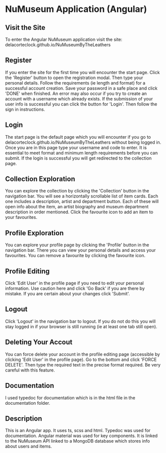 # NuMuseum Application (Angular)

## Visit the Site

To enter the Angular NuMuseum application visit the site: delacorteclock.github.io/NuMuseumByTheLeathers

## Register

If you enter the site for the first time you will encounter the start page. Click the 'Register' button to open the registration modal. Then type your personal details. Follow the requirements (ie length and format) for a successful account creation. Save your password in a safe place and click 'DONE' when finished. An error may also occur if you try to create an account with a username which already exists. If the submission of your user info is successful you can click the button for 'Login'. Then follow the sign in instructions.

## Login

The start page is the default page which you will encounter if you go to delacorteclock.github.io/NuMuseumByTheLeathers without being logged in. Once you are in this page type your username and code to enter. It is essential to meet format and minimum length requirements before you can submit. If the login is successful you will get redirected to the collection page.

## Collection Exploration

You can explore the collection by clicking the 'Collection' button in the navigation bar. You will see a horizontally scrollable list of item cards. Each one includes a description, artist and department button. Each of these will open info about the item, an artist biography and museum department description in order mentioned. Click the favourite icon to add an item to your favourites.

## Profile Exploration

You can explore your profile page by clicking the 'Profile' button in the navigation bar. There you can view your personal details and access your favourites. You can remove a favourite by clicking the favourite icon.

## Profile Editing

Click 'Edit User' in the profile page if you need to edit your personal information. Use caution here and click 'Go Back' if you are there by mistake. If you are certain about your changes click 'Submit'.

## Logout

Click 'Logout' in the navigation bar to logout. If you do not do this you will stay logged in if your browser is still running (ie at least one tab still open).

## Deleting Your Accout

You can force delete your account in the profile editing page (accessible by clicking 'Edit User' in the profile page). Go to the bottom and click 'FORCE DELETE'. Then type the required text in the precise format required. Be very careful with this feature.

## Documentation

I used typedoc for documentation which is in the html file in the documentation folder.

## Description

This is an Angular app. It uses ts, scss and html. Typedoc was used for documentation. Angular material was used for key components. It is linked to the NuMuseum API linked to a MongoDB database which stores info about users and items.
